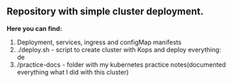 ## Repository with simple cluster deployment.

**Here you can find:**
1) Deployment, services, ingress and configMap manifests
2) ./deploy.sh - script to create cluster with Kops and deploy everything: de
3) /practice-docs - folder with my kubernetes practice notes(documented everything what I did with this cluster)


